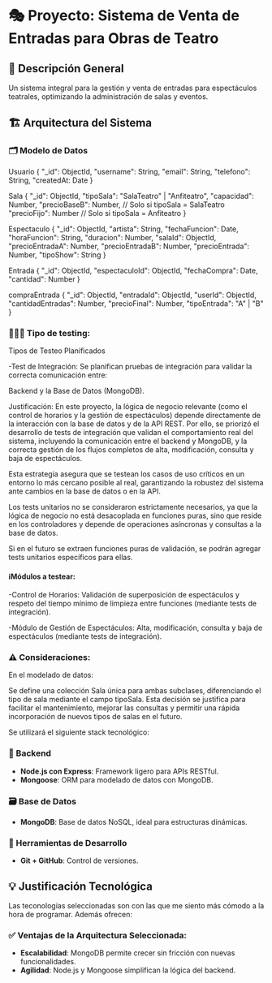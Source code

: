 # 🎭 Proyecto: Sistema de Venta de Entradas para Obras de Teatro

## 📌 Descripción General
Un sistema integral para la gestión y venta de entradas para espectáculos teatrales, optimizando la administración de salas y eventos.

## 🏗️ Arquitectura del Sistema

### 🗂️ Modelo de Datos
Usuario
{
  "_id": ObjectId,
  "username": String,
  "email": String,
  "telefono": String,
  "createdAt: Date
}

Sala
{
  "_id": ObjectId,
  "tipoSala": "SalaTeatro" | "Anfiteatro",
  "capacidad": Number,
  "precioBaseB": Number, // Solo si tipoSala = SalaTeatro
  "precioFijo": Number   // Solo si tipoSala = Anfiteatro
}

Espectaculo
{
  "_id": ObjectId,
  "artista": String,
  "fechaFuncion": Date,
  "horaFuncion": String,
  "duracion": Number,
  "salaId": ObjectId,
  "precioEntradaA": Number,
  "precioEntradaB": Number,
  "precioEntrada": Number,
  "tipoShow": String
}

Entrada
{
  "_id": ObjectId,
  "espectaculoId": ObjectId,
  "fechaCompra": Date,
  "cantidad": Number
}

compraEntrada
{
  "_id": ObjectId,
  "entradaId": ObjectId,
  "userId": ObjectId,
  "cantidadEntradas": Number,
  "precioFinal": Number,
  "tipoEntrada": "A" | "B"
}

### 👨🏻‍💻 Tipo de testing:
Tipos de Testeo Planificados

-Test de Integración: Se planifican pruebas de integración para validar la correcta comunicación entre:

Backend y la Base de Datos (MongoDB).

Justificación:
En este proyecto, la lógica de negocio relevante (como el control de horarios y la gestión de espectáculos) depende directamente de la interacción con la base de datos y de la API REST. Por ello, se priorizó el desarrollo de tests de integración que validan el comportamiento real del sistema, incluyendo la comunicación entre el backend y MongoDB, y la correcta gestión de los flujos completos de alta, modificación, consulta y baja de espectáculos.

Esta estrategia asegura que se testean los casos de uso críticos en un entorno lo más cercano posible al real, garantizando la robustez del sistema ante cambios en la base de datos o en la API.

Los tests unitarios no se consideraron estrictamente necesarios, ya que la lógica de negocio no está desacoplada en funciones puras, sino que reside en los controladores y depende de operaciones asíncronas y consultas a la base de datos.

Si en el futuro se extraen funciones puras de validación, se podrán agregar tests unitarios específicos para ellas.

#### ℹ️Módulos a testear:
-Control de Horarios: Validación de superposición de espectáculos y respeto del tiempo mínimo de limpieza entre funciones (mediante tests de integración).

-Módulo de Gestión de Espectáculos: Alta, modificación, consulta y baja de espectáculos (mediante tests de integración).

### ⚠️ Consideraciones:
En el modelado de datos:

Se define una colección Sala única para ambas subclases, diferenciando el tipo de sala mediante el campo tipoSala.
Esta decisión se justifica para facilitar el mantenimiento, mejorar las consultas y permitir una rápida incorporación de nuevos tipos de salas en el futuro.

Se utilizará el siguiente stack tecnológico:

### 🧠 Backend
- **Node.js con Express**: Framework ligero para APIs RESTful.
- **Mongoose**: ORM para modelado de datos con MongoDB.

### 🗃️ Base de Datos
- **MongoDB**: Base de datos NoSQL, ideal para estructuras dinámicas.

### 🧰 Herramientas de Desarrollo
- **Git + GitHub**: Control de versiones.

## 💡 Justificación Tecnológica
Las teconologías seleccionadas son con las que me siento más cómodo a la hora de programar. Además ofrecen:

### ✅ Ventajas de la Arquitectura Seleccionada:
- **Escalabilidad**: MongoDB permite crecer sin fricción con nuevas funcionalidades.
- **Agilidad**: Node.js y Mongoose simplifican la lógica del backend.
